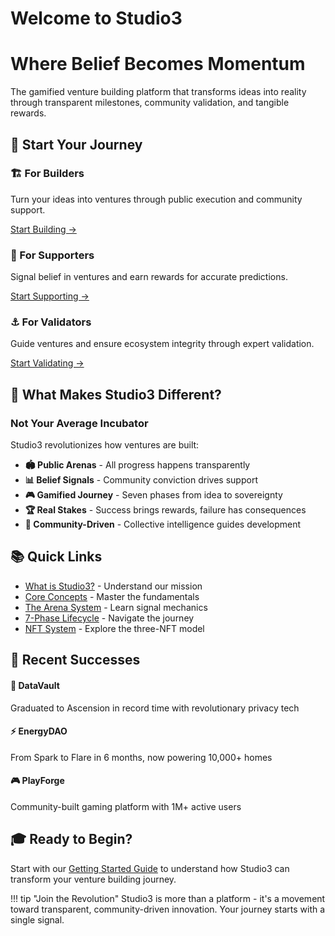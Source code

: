 # Welcome to Studio3

<div class="hero-section">
<h1>Where Belief Becomes Momentum</h1>
<p class="hero-subtitle">The gamified venture building platform that transforms ideas into reality through transparent milestones, community validation, and tangible rewards.</p>
</div>

## 🚀 Start Your Journey

<div class="grid">
<div class="arena-card">
<h3>🏗️ For Builders</h3>
Turn your ideas into ventures through public execution and community support.

[Start Building →](getting-started/roles/#founders-senders)
</div>

<div class="arena-card">
<h3>📡 For Supporters</h3>
Signal belief in ventures and earn rewards for accurate predictions.

[Start Supporting →](getting-started/roles/#supporters-echoes)
</div>

<div class="arena-card">
<h3>⚓ For Validators</h3>
Guide ventures and ensure ecosystem integrity through expert validation.

[Start Validating →](getting-started/roles/#validators-anchors)
</div>
</div>

## 🎯 What Makes Studio3 Different?

<div class="arena-card">
<h3>Not Your Average Incubator</h3>

Studio3 revolutionizes how ventures are built:

- **🏟️ Public Arenas** - All progress happens transparently
- **📊 Belief Signals** - Community conviction drives support  
- **🎮 Gamified Journey** - Seven phases from idea to sovereignty
- **🏆 Real Stakes** - Success brings rewards, failure has consequences
- **🤝 Community-Driven** - Collective intelligence guides development

</div>

## 📚 Quick Links

- [What is Studio3?](getting-started/what-is-studio3.md) - Understand our mission
- [Core Concepts](getting-started/core-concepts.md) - Master the fundamentals
- [The Arena System](arena/index.md) - Learn signal mechanics
- [7-Phase Lifecycle](lifecycle/index.md) - Navigate the journey
- [NFT System](nfts/index.md) - Explore the three-NFT model

## 🌟 Recent Successes

<div class="grid">
<div class="arena-card">
<h4>🚀 DataVault</h4>
Graduated to Ascension in record time with revolutionary privacy tech
</div>

<div class="arena-card">
<h4>⚡ EnergyDAO</h4>
From Spark to Flare in 6 months, now powering 10,000+ homes
</div>

<div class="arena-card">
<h4>🎮 PlayForge</h4>
Community-built gaming platform with 1M+ active users
</div>
</div>

## 🎓 Ready to Begin?

Start with our [Getting Started Guide](getting-started/index.md) to understand how Studio3 can transform your venture building journey.

!!! tip "Join the Revolution"
    Studio3 is more than a platform - it's a movement toward transparent, community-driven innovation. Your journey starts with a single signal.
